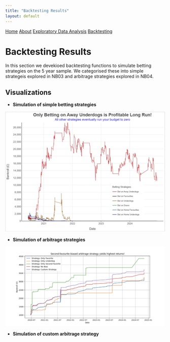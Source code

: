 ```yaml
---
title: "Backtesting Results"
layout: default
---
```


<link rel="stylesheet" type="text/css" href="./assets/css/style.css">

<div class="header">
    <a href="index.html">Home</a>
    <a href="about.html">About</a>
    <a href="eda.html">Exploratory Data Analysis</a>
    <a href="backtesting.html">Backtesting</a>
</div>

# Backtesting Results

In this section we devekioed backtesting functions to simulate betting strategies on the 5 year sample. We categorised these into simple strategeis explored in NB03 and arbitrage strategies explored in NB04.

## Visualizations

- **Simulation of simple betting strategies**

![alt text](bet_simulation.png)

- **Simulation of arbitrage strategies**

![alt text](arb_simulation.png)

  
- **Simulation of custom arbitrage strategy**
